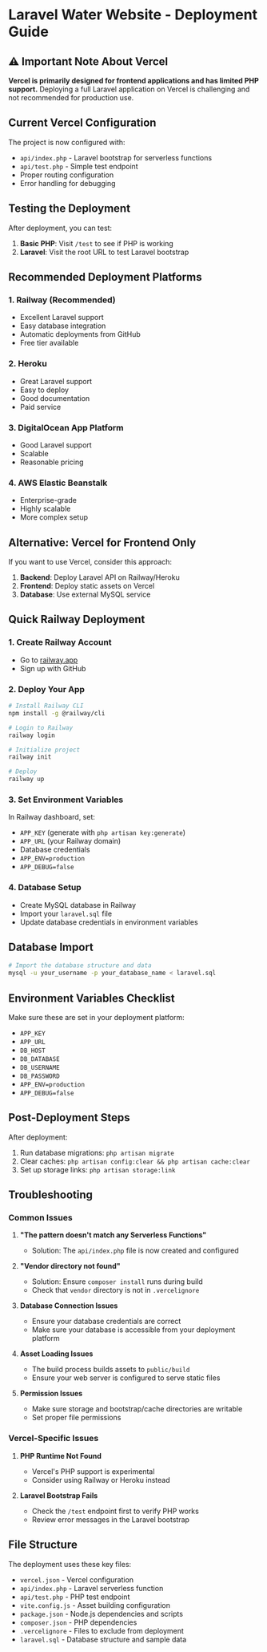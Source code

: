 # Laravel Water Website - Deployment Guide

## ⚠️ Important Note About Vercel

**Vercel is primarily designed for frontend applications and has limited PHP support.** Deploying a full Laravel application on Vercel is challenging and not recommended for production use.

## Current Vercel Configuration

The project is now configured with:
- `api/index.php` - Laravel bootstrap for serverless functions
- `api/test.php` - Simple test endpoint
- Proper routing configuration
- Error handling for debugging

## Testing the Deployment

After deployment, you can test:
1. **Basic PHP**: Visit `/test` to see if PHP is working
2. **Laravel**: Visit the root URL to test Laravel bootstrap

## Recommended Deployment Platforms

### 1. **Railway** (Recommended)
- Excellent Laravel support
- Easy database integration
- Automatic deployments from GitHub
- Free tier available

### 2. **Heroku**
- Great Laravel support
- Easy to deploy
- Good documentation
- Paid service

### 3. **DigitalOcean App Platform**
- Good Laravel support
- Scalable
- Reasonable pricing

### 4. **AWS Elastic Beanstalk**
- Enterprise-grade
- Highly scalable
- More complex setup

## Alternative: Vercel for Frontend Only

If you want to use Vercel, consider this approach:

1. **Backend**: Deploy Laravel API on Railway/Heroku
2. **Frontend**: Deploy static assets on Vercel
3. **Database**: Use external MySQL service

## Quick Railway Deployment

### 1. Create Railway Account
- Go to [railway.app](https://railway.app)
- Sign up with GitHub

### 2. Deploy Your App
```bash
# Install Railway CLI
npm install -g @railway/cli

# Login to Railway
railway login

# Initialize project
railway init

# Deploy
railway up
```

### 3. Set Environment Variables
In Railway dashboard, set:
- `APP_KEY` (generate with `php artisan key:generate`)
- `APP_URL` (your Railway domain)
- Database credentials
- `APP_ENV=production`
- `APP_DEBUG=false`

### 4. Database Setup
- Create MySQL database in Railway
- Import your `laravel.sql` file
- Update database credentials in environment variables

## Database Import

```bash
# Import the database structure and data
mysql -u your_username -p your_database_name < laravel.sql
```

## Environment Variables Checklist

Make sure these are set in your deployment platform:
- `APP_KEY`
- `APP_URL`
- `DB_HOST`
- `DB_DATABASE`
- `DB_USERNAME`
- `DB_PASSWORD`
- `APP_ENV=production`
- `APP_DEBUG=false`

## Post-Deployment Steps

After deployment:
1. Run database migrations: `php artisan migrate`
2. Clear caches: `php artisan config:clear && php artisan cache:clear`
3. Set up storage links: `php artisan storage:link`

## Troubleshooting

### Common Issues

1. **"The pattern doesn't match any Serverless Functions"**
   - Solution: The `api/index.php` file is now created and configured

2. **"Vendor directory not found"**
   - Solution: Ensure `composer install` runs during build
   - Check that `vendor` directory is not in `.vercelignore`

3. **Database Connection Issues**
   - Ensure your database credentials are correct
   - Make sure your database is accessible from your deployment platform

4. **Asset Loading Issues**
   - The build process builds assets to `public/build`
   - Ensure your web server is configured to serve static files

5. **Permission Issues**
   - Make sure storage and bootstrap/cache directories are writable
   - Set proper file permissions

### Vercel-Specific Issues

1. **PHP Runtime Not Found**
   - Vercel's PHP support is experimental
   - Consider using Railway or Heroku instead

2. **Laravel Bootstrap Fails**
   - Check the `/test` endpoint first to verify PHP works
   - Review error messages in the Laravel bootstrap

## File Structure

The deployment uses these key files:
- `vercel.json` - Vercel configuration
- `api/index.php` - Laravel serverless function
- `api/test.php` - PHP test endpoint
- `vite.config.js` - Asset building configuration
- `package.json` - Node.js dependencies and scripts
- `composer.json` - PHP dependencies
- `.vercelignore` - Files to exclude from deployment
- `laravel.sql` - Database structure and sample data 